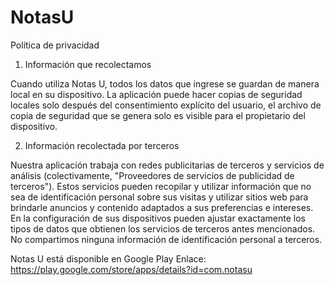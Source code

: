 # NotasU

Política de privacidad

1. Información que recolectamos

Cuando utiliza Notas U, todos los datos que ingrese se guardan de manera local en su dispositivo. La aplicación puede hacer copias de seguridad locales solo después del consentimiento explícito del usuario, el archivo de copia de seguridad que se genera solo es visible para el propietario del dispositivo.

2. Información recolectada por terceros

Nuestra aplicación trabaja con redes publicitarias de terceros y servicios de análisis (colectivamente, "Proveedores de servicios de publicidad de terceros"). Estos servicios pueden recopilar y utilizar información que no sea de identificación personal sobre sus visitas y utilizar sitios web para brindarle anuncios y contenido adaptados a sus preferencias e intereses. En la configuración de sus dispositivos pueden ajustar exactamente los tipos de datos que obtienen los servicios de terceros antes mencionados. No compartimos ninguna información de identificación personal a terceros.

Notas U está disponible en Google Play
Enlace: https://play.google.com/store/apps/details?id=com.notasu 
